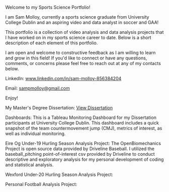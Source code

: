 Welcome to my Sports Science Portfolio!

I am Sam Molloy, currently a sports science graduate from University College Dublin and an aspiring video and data analyst in soccer and GAA!

This portfolio is a collection of video analysis and data analysis projects that I have worked on in my sports science career to date. Below is a short description of each element of this portfolio.

I am open and welcome to constructive feedback as I am willing to learn and grow in this field! If you'd like to connect or have any questions, comments, or concerns please feel free to reach out at any of my contacts below.

LinkedIn: www.linkedin.com/in/sam-molloy-856384204

Email: sampmolloy@gmail.com

Enjoy!

My Master's Degree Dissertation: <a href="dissertation/Dissertation_Smith_2025.pdf" target="_blank">View Dissertation</a>

Dashboards: This is a Tableau Monitoring Dashboard for my Dissertation participants at University College Dublin. This dashboard includes a quick snapshot of the team countermovement jump (CMJ), metrics of interest, as well as individual monitoring.

Eire Og Under-19 Hurling Season Analysis Project: The OpenBiomechanics Project is open source data provided by Driveline Baseball. I utilized the baseball_pitching point-of-interest csv provided by Driveline to conduct descriptive and exploratory analysis for my personal development of coding and statistical analysis.

Wexford Under-20 Hurling Season Analysis Project: 

Personal Football Analysis Project: 
